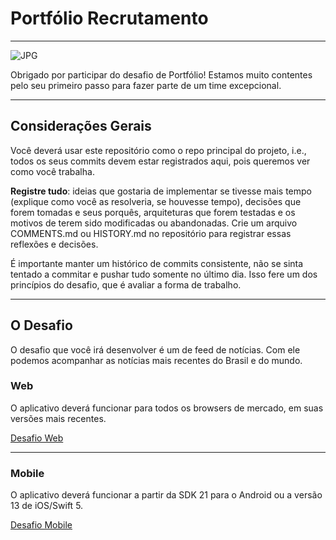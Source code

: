# Portfólio Recrutamento

---
![JPG](https://github.com/globoi/portfolio-desafio/assets/7443856/bbe4971d-ec83-467f-8fa3-9299cb1cffe6)

Obrigado por participar do desafio de Portfólio! Estamos muito contentes pelo seu primeiro passo para fazer parte de um time excepcional.

-------------------------------------------------------------------------------
## Considerações Gerais
Você deverá usar este repositório como o repo principal do projeto, i.e., todos os seus commits devem estar registrados aqui, pois queremos ver como você trabalha.

**Registre tudo**: ideias que gostaria de implementar se tivesse mais tempo (explique como você as resolveria, se houvesse tempo), decisões que forem tomadas e seus porquês, arquiteturas que forem testadas e os motivos de terem sido modificadas ou abandonadas. Crie um arquivo COMMENTS.md ou HISTORY.md no repositório para registrar essas reflexões e decisões.

É importante manter um histórico de commits consistente, não se sinta tentado a commitar e pushar tudo somente no último dia. Isso fere um dos princípios do desafio, que é avaliar a forma de trabalho.

-------------------------------------------------------------------------------
## O Desafio
O desafio que você irá desenvolver é um de feed de notícias. Com ele podemos acompanhar as notícias mais recentes do Brasil e do mundo.

### Web
O aplicativo deverá funcionar para todos os browsers de mercado, em suas versões mais recentes.

[Desafio Web](/web/README.md)

-------------------------------------------------------------------------------
### Mobile
O aplicativo deverá funcionar a partir da SDK 21 para o Android ou a versão 13 de iOS/Swift 5.

[Desafio Mobile](/mobile/README.md)
